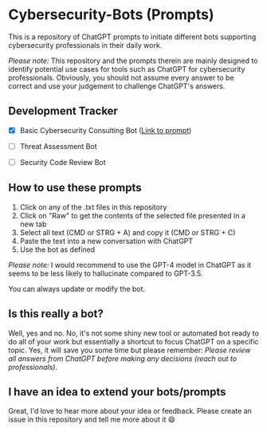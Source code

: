 # Cybersecurity-Bots (Prompts)
This is a repository of ChatGPT prompts to initiate different bots supporting cybersecurity professionals in their daily work.

*Please note:* This repository and the prompts therein are mainly designed to identify potential use cases for tools such as ChatGPT for cybersecurity professionals. Obviously, you should not assume every answer to be correct and use your judgement to challenge ChatGPT's answers.

## Development Tracker

- [x] Basic Cybersecurity Consulting Bot ([Link to prompt](./base-cybersecurity-bot.txt))
- [ ] Threat Assessment Bot
- [ ] Security Code Review Bot


## How to use these prompts

1. Click on any of the .txt files in this repository
2. Click on "Raw" to get the contents of the selected file presented in a new tab
3. Select all text (CMD or STRG + A) and copy it (CMD or STRG + C)
4. Paste the text into a new conversation with ChatGPT
5. Use the bot as defined

*Please note:* I would recommend to use the GPT-4 model in ChatGPT as it seems to be less likely to hallucinate compared to GPT-3.5.

You can always update or modify the bot.

## Is this really a bot?

Well, yes and no. No, it's not some shiny new tool or automated bot ready to do all of your work but essentially a shortcut to focus ChatGPT on a specific topic.
Yes, it will save you some time but please remember: *Please review all answers from ChatGPT before making any decisions (reach out to professionals)*.

## I have an idea to extend your bots/prompts

Great, I'd love to hear more about your idea or feedback. Please create an issue in this repository and tell me more about it :smile:
